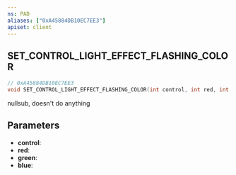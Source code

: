 ```yaml
---
ns: PAD
aliases: ["0xA45884DB10EC7EE3"]
apiset: client
---
```

## SET_CONTROL_LIGHT_EFFECT_FLASHING_COLOR

```c
// 0xA45884DB10EC7EE3
void SET_CONTROL_LIGHT_EFFECT_FLASHING_COLOR(int control, int red, int green, int blue);
```

nullsub, doesn't do anything

## Parameters
* **control**:
* **red**:
* **green**:
* **blue**: